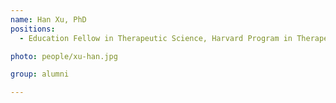 ```yaml
---
name: Han Xu, PhD
positions:
  - Education Fellow in Therapeutic Science, Harvard Program in Therapeutic Science

photo: people/xu-han.jpg

group: alumni

---
```

